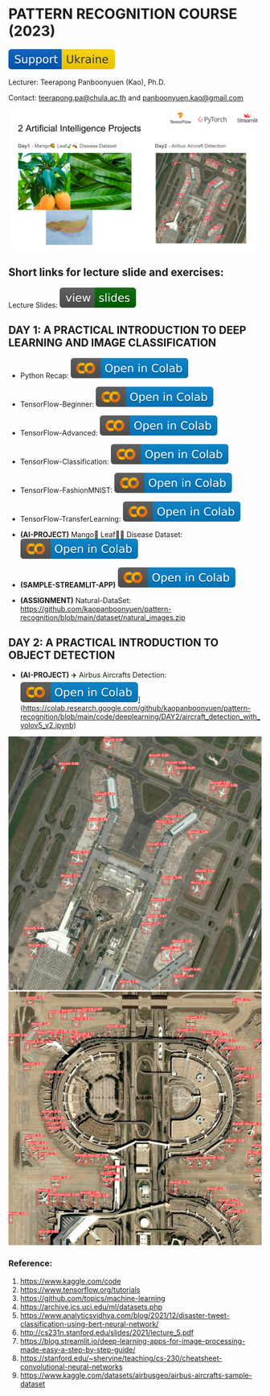 # PATTERN RECOGNITION COURSE (2023)

[![Support-Ukraine](https://raw.githubusercontent.com/kaopanboonyuen/2110446_DataScience_2021s2/main/img/Support-Ukraine-FFD500.svg)](https://supportukrainenow.org/)

Lecturer: Teerapong Panboonyuen (Kao), Ph.D.

Contact: teerapong.pa@chula.ac.th and panboonyuen.kao@gmail.com

![alt text](https://github.com/kaopanboonyuen/pattern-recognition/raw/main/img/main_showcase.png)

## Short links for lecture slide and exercises:

Lecture Slides: [![Slides](https://raw.githubusercontent.com/kaopanboonyuen/2110446_DataScience_2021s2/main/img/view-slides-darkgreen.svg)](https://github.com/kaopanboonyuen/pattern-recognition/tree/main/lecture_slides/DeepLearning)

## DAY 1: A PRACTICAL INTRODUCTION TO DEEP LEARNING AND IMAGE CLASSIFICATION

- Python Recap: [![Open In Colab](https://raw.githubusercontent.com/kaopanboonyuen/2110446_DataScience_2021s2/main/img/colab-badge.svg)](https://colab.research.google.com/github/kaopanboonyuen/GISTDA2023/blob/main/code/BasicPython.ipynb)

- TensorFlow-Beginner: [![Open In Colab](https://raw.githubusercontent.com/kaopanboonyuen/2110446_DataScience_2021s2/main/img/colab-badge.svg)](https://colab.research.google.com/github/kaopanboonyuen/pattern-recognition/blob/main/code/deeplearning/DAY1/beginner.ipynb)
- TensorFlow-Advanced: [![Open In Colab](https://raw.githubusercontent.com/kaopanboonyuen/2110446_DataScience_2021s2/main/img/colab-badge.svg)](https://colab.research.google.com/github/kaopanboonyuen/pattern-recognition/blob/main/code/deeplearning/DAY1/advanced.ipynb)
- TensorFlow-Classification: [![Open In Colab](https://raw.githubusercontent.com/kaopanboonyuen/2110446_DataScience_2021s2/main/img/colab-badge.svg)](https://colab.research.google.com/github/kaopanboonyuen/pattern-recognition/blob/main/code/deeplearning/DAY1/classification.ipynb)
- TensorFlow-FashionMNIST: [![Open In Colab](https://raw.githubusercontent.com/kaopanboonyuen/2110446_DataScience_2021s2/main/img/colab-badge.svg)](https://colab.research.google.com/github/kaopanboonyuen/pattern-recognition/blob/main/code/deeplearning/DAY1/ex1_fashion_mnist_image_classification_with_cnn.ipynb)
- TensorFlow-TransferLearning: [![Open In Colab](https://raw.githubusercontent.com/kaopanboonyuen/2110446_DataScience_2021s2/main/img/colab-badge.svg)](https://colab.research.google.com/github/kaopanboonyuen/pattern-recognition/blob/main/code/deeplearning/DAY1/transfer_learning.ipynb)

- **(AI-PROJECT)** Mango🥭 Leaf🍃🍂 Disease Dataset: [![Open In Colab](https://raw.githubusercontent.com/kaopanboonyuen/2110446_DataScience_2021s2/main/img/colab-badge.svg)](https://colab.research.google.com/github/kaopanboonyuen/pattern-recognition/blob/main/code/deeplearning/DAY1/mango_leaf_train_and_save_weight.ipynb)

- **(SAMPLE-STREAMLIT-APP)** [![Open In Colab](https://raw.githubusercontent.com/kaopanboonyuen/2110446_DataScience_2021s2/main/img/colab-badge.svg)](https://github.com/kaopanboonyuen/pattern-recognition/raw/main/code/deployment/app.py)

- **(ASSIGNMENT)** Natural-DataSet: https://github.com/kaopanboonyuen/pattern-recognition/blob/main/dataset/natural_images.zip

## DAY 2: A PRACTICAL INTRODUCTION TO OBJECT DETECTION

- **(AI-PROJECT)** ✈️ Airbus Aircrafts Detection: ![Open In Colab](https://raw.githubusercontent.com/kaopanboonyuen/2110446_DataScience_2021s2/main/img/colab-badge.svg)](https://colab.research.google.com/github/kaopanboonyuen/pattern-recognition/blob/main/code/deeplearning/DAY2/aircraft_detection_with_yolov5_v2.ipynb)

![alt text](https://github.com/kaopanboonyuen/pattern-recognition/raw/main/img/aircraft_result_001.png)
![alt text](https://github.com/kaopanboonyuen/pattern-recognition/raw/main/img/aircraft_result_002.png)
### Reference:

1. https://www.kaggle.com/code
2. https://www.tensorflow.org/tutorials
3. https://github.com/topics/machine-learning
4. https://archive.ics.uci.edu/ml/datasets.php
5. https://www.analyticsvidhya.com/blog/2021/12/disaster-tweet-classification-using-bert-neural-network/
6. http://cs231n.stanford.edu/slides/2021/lecture_5.pdf
7. https://blog.streamlit.io/deep-learning-apps-for-image-processing-made-easy-a-step-by-step-guide/
8. https://stanford.edu/~shervine/teaching/cs-230/cheatsheet-convolutional-neural-networks
9. https://www.kaggle.com/datasets/airbusgeo/airbus-aircrafts-sample-dataset